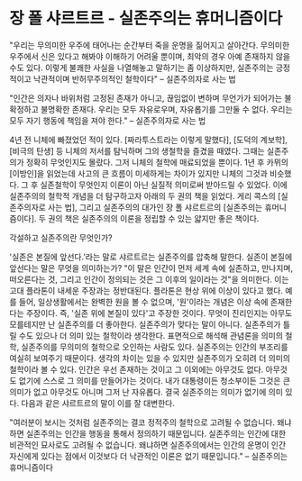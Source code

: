 # 장 폴 샤르트르 - 실존주의는 휴머니즘이다

&quot;우리는 무의미한 우주에 태어나는 순간부터 죽을 운명을 짊어지고 살아간다. 무의미한 우주에서 신은 있다고 해봐야 이해하기 어려울 뿐이며, 최악의 경우 아예 존재하지 않을 수도 있다. 이렇게 불쾌한 사실을 나열해놓고 말하기는 좀 이상하지만, 실존주의는 긍정적이고 낙관적이며 반허무주의적인 철학이다&quot; – 실존주의자로 사는 법

&quot;인간은 의자나 바위처럼 고정된 존재가 아니고, 끊임없이 변하며 무언가가 되어가는 불확정하고 불명확한 존재다. 우리는 모두 자유로우며, 자유롭기를 그만둘 수 없다. 우리는 모두 자기 행동에 책임을 져야 한다.&quot; – 실존주의자로 사는 법

4년 전 니체에 빠졌었던 적이 있다. [짜라투스트라는 이렇게 말했다], [도덕의 계보학], [비극의 탄생] 등 니체의 저서를 탐닉하며 그의 생철학을 즐겼을 때였다. 그때는 실존주의가 정확히 무엇인지도 몰랐다. 그저 니체의 철학에 매료되었을 뿐이다. 1년 후 카뮈의 [이방인]을 읽었는데 사고의 큰 흐름이 미세하게는 차이가 있지만 니체의 그것과 비슷했다. 그 후 실존철학이 무엇인지 이론이 아닌 실질적 의미로써 받아드릴 수 있었다. 이에 실존주의의 철학적 개념을 더 탐구하고자 아래의 두 권의 책을 읽었다. 게리 콕스의 [실존주의자로 사는 법], 그리고 실존주의의 대가인 장 폴 샤르트르의 [실존주의는 휴머니즘이다]. 두 권의 책은 실존주의의 이론을 정립할 수 있는 얇지만 좋은 책이다.

각설하고 실존주의란 무엇인가?

  &#39;실존은 본질에 앞선다.&#39;라는 말로 샤르트르는 실존주의를 압축해 말한다. 실존이 본질에 앞선다는 말은 무엇을 의미하는가? &quot;이 말은 인간이 먼저 세계 속에 실존하고, 만나지며, 떠오른다는 것, 그리고 인간이 정의되는 것은 그 이후의 일이라는 것&quot;을 의미한다. 이는 고대 플라톤이 내세운 주장과는 정반대된다. 플라톤은 현상 위에 이상이 있다고 했다. 예를 들어, 일상생활에서는 완벽한 원을 볼 수 없으며, &#39;원&#39;이라는 개념은 이상 속에 존재한다는 주장이다. 즉, &#39;실존 위에 본질이 있다&#39;고 주장한 것이다.
 무엇이 진리인지는 아무도 모를테지만 난 실존주의를 더 좋아한다. 실존주의가 맞다는 말이 아니다. 실존주의가 틀릴 수도 있으나 더 의미 있는 철학이라 생각한다. 표면적으로 해석해 관념론을 의미의 철학, 실존주의를 무의미의 철학으로 오인하는 사람도 있다. 실존주의는 인간의 부조리를 여실히 보여주기 때문이다. 생각의 차이는 있을 수 있지만 실존주의가 오히려 더 의미의 철학이라 볼 수 있다. 인간은 우선 존재하는 것이고 그 이외에는 아무것도 없다. 아무것도 없기에 스스로 그 의미를 만들어가는 것이다. 내가 대통령이든 청소부이든 그것은 큰 의미가 없고 아무것도 아니며 그저 난 자유롭다. 결국 실존주의는 의미가 없기에 의미 있다. 다음과 같은 샤르트르의 말이 이를 잘 대변한다.

 &quot;여러분이 보시는 것처럼 실존주의는 결코 정적주의 철학으로 고려될 수 없습니다. 왜냐하면 실존주의는 인간을 행동을 통해서 정의하기 때문입니다. 실존주의는 인간에 대한 비관적인 묘사로도 고려될 수 없습니다. 왜냐하면 실존주의에서는 인간의 운명이 인간 자신에게 있다는 점에서 이것보다 더 낙관적인 이론은 없기 때문입니다.&quot; – 실존주의는 휴머니즘이다
